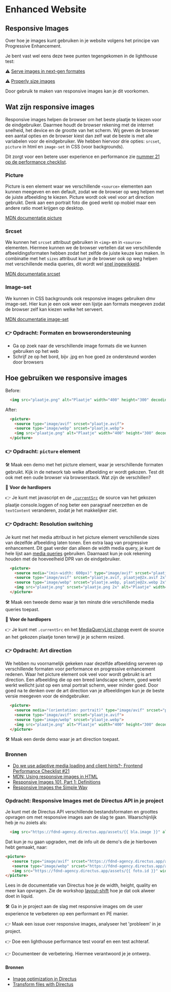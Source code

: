 # Enhanced Website

## Responsive Images
Over hoe je images kunt gebruiken in je website volgens het principe van Progressive Enhancement.

Je bent vast wel eens deze twee punten tegengekomen in de lighthouse test:

⚠️ [Serve images in next-gen formates](https://developer.chrome.com/docs/lighthouse/performance/uses-webp-images)

⚠️ [Properly size images](https://developer.chrome.com/docs/lighthouse/performance/uses-responsive-images)

Door gebruik te maken van responsive images kan je dit voorkomen.

## Wat zijn responsive images

Responsive images helpen de browser om het beste plaatje te kiezen voor de eindgebruiker. Daarmee houdt de browser rekening met de internet snelheid, het device en de grootte van het scherm. Wij geven de browser een aantal opties en de browser kiest dan zelf wat de beste is met alle variabelen voor de eindgebruiker. We hebben hiervoor drie opties: `srcset`, `picture` in html en `image-set` in CSS (voor backgrounds).

Dit zorgt voor een betere user experience en performance zie [nummer 21 op de performance checklist](https://www.smashingmagazine.com/2021/01/front-end-performance-2021-free-pdf-checklist/#assets-optimizations).

### Picture

Picture is een element waar we verschillende `<source>` elementen aan kunnen meegeven en een default, zodat we de browser op weg helpen met de juiste afbeelding te kiezen. Picture wordt ook veel voor art direction gebruikt. Denk aan een portrait foto die goed werkt op mobiel maar een andere ratio moet krijgen op desktop. 

[MDN documentatie picture](https://developer.mozilla.org/en-US/docs/Web/HTML/Reference/Elements/picture)

### Srcset

We kunnen het `srcset` attribuut gebruiken in `<img>` en in `<source>` elementen. Hiermee kunnen we de browser vertellen dat we verschillende afbeeldingsformaten hebben zodat het zelfde de juiste keuze kan maken. In combinatie met het `sizes` attribuut kun je de browser ook op weg helpen met verschillende media queries, dit wordt wel [snel ingewikkeld](https://cloudfour.com/thinks/responsive-images-the-simple-way/).

[MDN documentatie srcset](https://developer.mozilla.org/en-US/docs/Web/API/HTMLImageElement/srcset)

### Image-set

We kunnen in CSS backgrounds ook responsive images gebruiken dmv image-set. Hier kun je een ook weer een lijstje aan formats meegeven zodat de browser zelf kan kiezen welke het serveert. 

[MDN documentatie image-set](https://developer.mozilla.org/en-US/docs/Web/CSS/image/image-set)

### 👉 Opdracht: Formaten en browserondersteuning
- Ga op zoek naar de verschillende image formats ​die we kunnen gebruiken op het web​
- Schrijf ze op het bord, bijv .jpg​ en hoe goed ze ondersteund worden door browsers​


## Hoe gebruiken we responsive images

Before:
```html
  <img src="plaatje.png" alt="Plaatje" width="400" height="300" decoding="async">
```

After:
```html
  <picture>
    <source type="image/avif" srcset="plaatje.avif">
    <source type="image/webp" srcset="plaatje.webp">
    <img src="plaatje.png" alt="Plaatje" width="400" height="300" decoding="async">
  </picture>
```

### 👉 Opdracht: `picture` element

🛠️ Maak een demo met het picture element, waar je verschillende formaten gebruikt. Kijk in de network tab welke afbeelding er wordt gekozen. Test dit ook met een oude browser via browserstack. Wat zijn de verschillen?

💪 **Voor de hardlopers**

👉 Je kunt met javascript en de [`.currentSrc`](https://developer.mozilla.org/en-US/docs/Web/API/HTMLImageElement/currentSrc) de source van het gekozen plaatje console.loggen of nog beter een paragraaf neerzetten en de `textContent` veranderen, zodat je het makkelijker ziet.

### 👉 Opdracht: Resolution switching

Je kunt met het media attribuut in het picture element verschillende sizes van dezelfde afbeelding laten tonen. Een extra laag van progressive enhancement. Dit gaat verder dan alleen de width media query, je kunt de hele lijst aan [media queries](https://developer.mozilla.org/en-US/docs/Web/CSS/CSS_media_queries/Using_media_queries) gebruiken. Daarnaast kun je ook rekening houden met de hoeveelheid DPR van de eindgebruiker. 

```html
  <picture>
    <source media="(min-width: 600px)" type="image/avif" srcset="plaatje-groot.avif">
    <source type="image/avif" srcset="plaatje.avif, plaatje@2x.avif 2x">
    <source type="image/webp" srcset="plaatje.webp, plaatje@2x.webp 2x">
    <img src="plaatje.png" srcset="plaatje.png 2x" alt="Plaatje" width="400" height="300" decoding="async">
  </picture>
```

🛠️ Maak een tweede demo waar je ten minste drie verschillende media queries toepast.

💪 **Voor de hardlopers**

👉 Je kunt met `.currentSrc` en het [MediaQueryList change](https://developer.mozilla.org/en-US/docs/Web/API/MediaQueryList/change_event) event de source an het gekozen plaatje tonen terwijl je je scherm resized. 


### 👉 Opdracht: Art direction

We hebben nu voornamelijk gekeken naar dezelfde afbeelding serveren op verschillende formaten voor performance en progressive enhancement redenen. Waar het picture element ook veel voor wordt gebruikt is art direction. Een afbeelding die op een breed landscape scherm, goed werkt werkt wellicht juist op een smal portrait scherm, weer minder goed. Door goed na te denken over de art direction van je afbeeldingen kun je de beste versie meegeven voor de eindgebruiker.

```html
  <picture>
    <source media="(orientation: portrait)" type="image/avif" srcset="plaatje-portait.avif" width="300" height="400">
    <source type="image/avif" srcset="plaatje.avif">
    <source type="image/webp" srcset="plaatje.webp">
    <img src="plaatje.png" alt="Plaatje" width="400" height="300" decoding="async">
  </picture>
```

🛠️ Maak een derde demo waar je art direction toepast. 



### Bronnen

- [Do we use adaptive media loading and client hints?- Frontend Performance Checklist #21](https://www.smashingmagazine.com/2021/01/front-end-performance-2021-free-pdf-checklist/#21)
- [MDN: Using responsive images in HTML](https://developer.mozilla.org/en-US/docs/Web/HTML/Guides/Responsive_images)
- [Responsive Images 101, Part 1: Definitions](https://cloudfour.com/thinks/responsive-images-101-definitions/)
- [Responsive Images the Simple Way](https://cloudfour.com/thinks/responsive-images-the-simple-way/)


### Opdracht: Responsive Images met de Directus API in je project

Je kunt met de Directus API verschillende bestandsformaten en groottes opvragen om met responsive images aan de slag te gaan. Waarschijnlijk heb je nu zoiets als:

```html
  <img src="https://fdnd-agency.directus.app/assets/{{ bla.image }}" alt="alt text">
```

Dat kun je nu gaan upgraden, met de info uit de demo's die je hierboven hebt gemaakt, naar:

```html
<picture>
   <source type="image/avif" srcset="https://fdnd-agency.directus.app/assets/{{ foto.id }}?format=avif">
   <source type="image/webp" srcset="https://fdnd-agency.directus.app/assets{{ foto.id }}?format=webp">
   <img src="https://fdnd-agency.directus.app/assets/{{ foto.id }}" width="{{ foto.width }}" height="{{ foto.height }}" alt="alt text">
</picture>
```

Lees in de documentatie van Directus hoe je de width, height, quality en meer kan opvragen. Zie de workshop [layout-shift](https://github.com/fdnd-task/user-experience-enhanced-website/blob/main/docs/layout-shift.md) hoe je dat ook alweer doet in liquid. 

🛠️ Ga in je project aan de slag met responsive images om de user experience te verbeteren op een performant en PE manier.

👉 Maak een issue over responsive images, analyseer het 'probleem' in je project.

👉 Doe een lighthouse performance test vooraf en een test achteraf.

👉 Documenteer de verbetering. Hiermee verantwoord je je ontwerp.

#### Bronnen

- [Image optimization in Directus](https://learndirectus.com/image-optimization-in-directus/)
- [Transform files with Directus](https://directus.io/docs/guides/files/transform)
